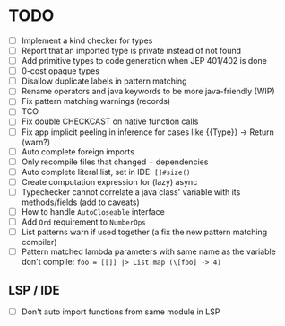 # TODO

- [ ] Implement a kind checker for types
- [ ] Report that an imported type is private instead of not found
- [ ] Add primitive types to code generation when JEP 401/402 is done
- [ ] 0-cost opaque types
- [ ] Disallow duplicate labels in pattern matching
- [ ] Rename operators and java keywords to be more java-friendly (WIP)
- [ ] Fix pattern matching warnings (records)
- [ ] TCO
- [ ] Fix double CHECKCAST on native function calls
- [ ] Fix app implicit peeling in inference for cases like {{Type}} -> Return (warn?)
- [ ] Auto complete foreign imports
- [ ] Only recompile files that changed + dependencies
- [ ] Auto complete literal list, set in IDE: `[]#size()`
- [ ] Create computation expression for (lazy) async
- [ ] Typechecker cannot correlate a java class' variable with its methods/fields (add to caveats)
- [ ] How to handle `AutoCloseable` interface
- [ ] Add `Ord` requirement to `NumberOps`
- [ ] List patterns warn if used together (a fix the new pattern matching compiler)
- [ ] Pattern matched lambda parameters with same name as the variable don't compile: `foo = [[]] |> List.map (\[foo] -> 4)`

## LSP / IDE

- [ ] Don't auto import functions from same module in LSP